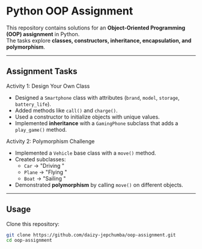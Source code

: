 # Python OOP Assignment 

This repository contains solutions for an **Object-Oriented Programming (OOP) assignment** in Python.  
The tasks explore **classes, constructors, inheritance, encapsulation, and polymorphism**.

---

## Assignment Tasks

Activity 1: Design Your Own Class
- Designed a `Smartphone` class with attributes (`brand`, `model`, `storage`, `battery_life`).
- Added methods like `call()` and `charge()`.
- Used a constructor to initialize objects with unique values.
- Implemented **inheritance** with a `GamingPhone` subclass that adds a `play_game()` method.

 Activity 2: Polymorphism Challenge
- Implemented a `Vehicle` base class with a `move()` method.
- Created subclasses:
  - `Car` → "Driving "
  - `Plane` → "Flying "
  - `Boat` → "Sailing "
- Demonstrated **polymorphism** by calling `move()` on different objects.

---

## Usage

Clone this repository:
```bash
git clone https://github.com/daizy-jepchumba/oop-assignment.git
cd oop-assignment
